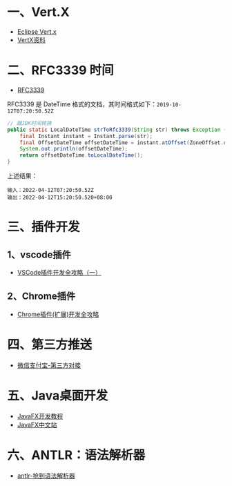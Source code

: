 # 一、Vert.X

- [Eclipse Vert.x](https://vertx.io/)
- [VertX资料](https://zhuanlan.zhihu.com/p/33832486)

# 二、RFC3339 时间

- [RFC3339](https://www.ietf.org/rfc/rfc3339.txt)

RFC3339 是 DateTime 格式的文档，其时间格式如下：`2019-10-12T07:20:50.52Z`

```java
// 跟JDK时间转换
public static LocalDateTime strToRfc3339(String str) throws Exception {
    final Instant instant = Instant.parse(str);
    final OffsetDateTime offsetDateTime = instant.atOffset(ZoneOffset.of("+8"));
    System.out.println(offsetDateTime);
    return offsetDateTime.toLocalDateTime();
}
```
上述结果：
```
输入：2022-04-12T07:20:50.52Z
输出：2022-04-12T15:20:50.520+08:00
```

# 三、插件开发

## 1、vscode插件

- [VSCode插件开发全攻略（一）](http://blog.haoji.me/vscode-plugin-overview.html)

## 2、Chrome插件

- [Chrome插件(扩展)开发全攻略](http://blog.haoji.me/chrome-plugin-develop.html)

# 四、第三方推送

- [微信支付宝-第三方对接](https://github.com/zxhTom/three-party)

# 五、Java桌面开发

- [JavaFX开发教程](https://jenkov.com/tutorials/javafx/index.html)
- [JavaFX中文站](http://javafxchina.net/main/)

# 六、ANTLR：语法解析器

- [antlr-抢到语法解析器](https://www.antlr.org/)

